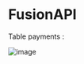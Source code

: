 # FusionAPI

Table payments : 

![image](https://github.com/user-attachments/assets/5d173331-6cc9-411e-b2f8-0b99c2c03b6f)
